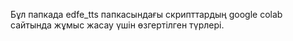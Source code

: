 Бұл папкада edfe_tts папкасындағы скрипттардың google colab сайтында жұмыс жасау үшін өзгертілген түрлері.
